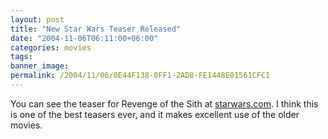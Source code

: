 ```yaml
---
layout: post
title: "New Star Wars Teaser Released"
date: "2004-11-06T06:11:00+06:00"
categories: movies 
tags: 
banner_image: 
permalink: /2004/11/06/0E44F138-0FF1-2AD8-FE1448E01561CFC1
---
```


You can see the teaser for Revenge of the Sith at <a href="http://www.starwars.com">starwars.com</a>. I think this is one of the best teasers ever, and it makes excellent use of the older movies.